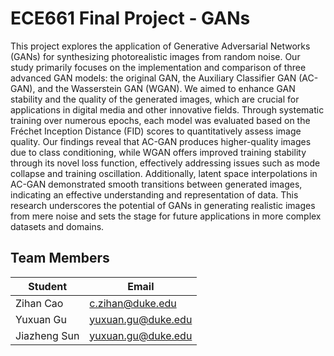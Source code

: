 # ECE661 Final Project - GANs

This project explores the application of Generative Adversarial Networks (GANs) for synthesizing photorealistic images from random noise. Our study primarily focuses on the implementation and comparison of three advanced GAN models: the original GAN, the Auxiliary Classifier GAN (AC-GAN), and the Wasserstein GAN (WGAN). We aimed to enhance GAN stability and the quality of the generated images, which are crucial for applications in digital media and other innovative fields. Through systematic training over numerous epochs, each model was evaluated based on the Fréchet Inception Distance (FID) scores to quantitatively assess image quality. Our findings reveal that AC-GAN produces higher-quality images due to class conditioning, while WGAN offers improved training stability through its novel loss function, effectively addressing issues such as mode collapse and training oscillation. Additionally, latent space interpolations in AC-GAN demonstrated smooth transitions between generated images, indicating an effective understanding and representation of data. This research underscores the potential of GANs in generating realistic images from mere noise and sets the stage for future applications in more complex datasets and domains.

## Team Members
| Student | Email |
|-----------------|-----------------|
| Zihan Cao | c.zihan@duke.edu |
| Yuxuan Gu | yuxuan.gu@duke.edu |
| Jiazheng Sun | yuxuan.gu@duke.edu |